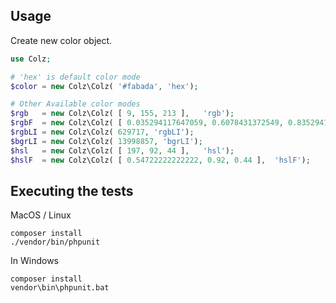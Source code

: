 ## Usage

Create new color object.

````php
use Colz;

# 'hex' is default color mode
$color = new Colz\Colz( '#fabada', 'hex');

# Other Available color modes
$rgb   = new Colz\Colz( [ 9, 155, 213 ],   'rgb');
$rgbF  = new Colz\Colz( [ 0.035294117647059, 0.6078431372549, 0.83529411764706 ],  'rgbF');
$rgbLI = new Colz\Colz( 629717, 'rgbLI');
$bgrLI = new Colz\Colz( 13998857, 'bgrLI');
$hsl   = new Colz\Colz( [ 197, 92, 44 ],   'hsl');
$hslF  = new Colz\Colz( [ 0.54722222222222, 0.92, 0.44 ],  'hslF');
````

## Executing the tests

MacOS / Linux

````
composer install
./vendor/bin/phpunit
````

In Windows

````
composer install
vendor\bin\phpunit.bat
````